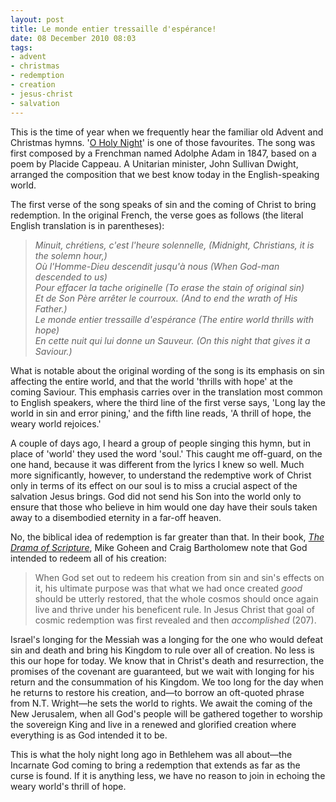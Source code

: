 ```yaml
---
layout: post
title: Le monde entier tressaille d'espérance!
date: 08 December 2010 08:03
tags:
- advent
- christmas
- redemption
- creation
- jesus-christ
- salvation
---
```

<p>This is the time of year when we frequently hear the familiar old Advent and Christmas hymns. '<a href="http://en.wikipedia.org/wiki/O_Holy_Night">O Holy Night</a>' is one of those favourites. The song was first composed by a Frenchman named Adolphe Adam in 1847, based on a poem by Placide Cappeau. A Unitarian minister, John Sullivan Dwight, arranged the composition that we best know today in the English-speaking world.</p>
<p>The first verse of the song speaks of sin and the coming of Christ to bring redemption. In the original French, the verse goes as follows (the literal English translation is in parentheses):</p>
<blockquote>
<em>Minuit, chrétiens, c'est l'heure solennelle, (Midnight, Christians, it is the solemn hour,)<br>
Où l'Homme-Dieu descendit jusqu'à nous (When God-man descended to us)<br>
Pour effacer la tache originelle (To erase the stain of original sin)<br>
Et de Son Père arrêter le courroux. (And to end the wrath of His Father.)<br>
Le monde entier tressaille d'espérance (The entire world thrills with hope)<br>
En cette nuit qui lui donne un Sauveur. (On this night that gives it a Saviour.)</em>
</blockquote>
<p>What is notable about the original wording of the song is its emphasis on sin affecting the entire world, and that the world 'thrills with hope' at the coming Saviour. This emphasis carries over in the translation most common to English speakers, where the third line of the first verse says, 'Long lay the world in sin and error pining,' and the fifth line reads, 'A thrill of hope, the weary world rejoices.'&nbsp;</p>
<p>A couple of days ago, I heard a group of people singing this hymn, but in place of 'world' they used the word 'soul.' This caught me off-guard, on the one hand, because it was different from the lyrics I knew so well. Much more significantly, however, to understand the redemptive work of Christ only in terms of its effect on our soul is to miss a crucial aspect of the salvation Jesus brings. God did not send his Son into the world only to ensure that those who believe in him would one day have their souls taken away to a disembodied eternity in a far-off heaven.</p>
<p>No, the biblical idea of redemption is far greater than that. In their book, <em><a href="http://www.wtsbooks.com/product-exec/product_id/3687/nm/Drama_of_Scripture_Finding_Our_Place_in_the_Biblical_Story">The Drama of Scripture</a></em>, Mike Goheen and Craig Bartholomew note that God intended to redeem all of his creation:</p>
<blockquote>
When God set out to redeem his creation from sin and sin's effects on it, his ultimate purpose was that what we had once created <em>good </em>should be utterly restored, that the whole cosmos should once again live and thrive under his beneficent rule. In Jesus Christ that goal of cosmic redemption was first revealed and then <em>accomplished</em> (207).
</blockquote>
<p>Israel's longing for the Messiah was a longing for the one who would defeat sin and death and bring his Kingdom to rule over all of creation. No less is this our hope for today. We know that in Christ's death and resurrection, the promises of the covenant are guaranteed, but we wait with longing for his return and the consummation of his Kingdom. We too long for the day when he returns to restore his creation, and&mdash;to borrow an oft-quoted phrase from N.T. Wright&mdash;he sets the world to rights. We await the coming of the New Jerusalem, when all God's people will be gathered together to worship the sovereign King and live in a renewed and glorified creation where everything is as God intended it to be.</p>

This is what the holy night long ago in Bethlehem was all about&mdash;the Incarnate God coming to bring a redemption that extends as far as the curse is found. If it is anything less, we have no reason to join in echoing the weary world's thrill of hope.
